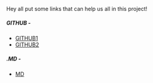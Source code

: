 Hey all put some links that can help us all in this project! 

##### GITHUB - 
  *  [GITHUB1](https://education.github.com/git-cheat-sheet-education.pdf ) <br />
  *  [GITHUB2](https://services.github.com/on-demand/downloads/github-git-cheat-sheet.pdf) <br />
  
##### .MD - 
  *  [MD](https://github.com/adam-p/markdown-here/wiki/Markdown-Cheatsheet#links) <br />
  
